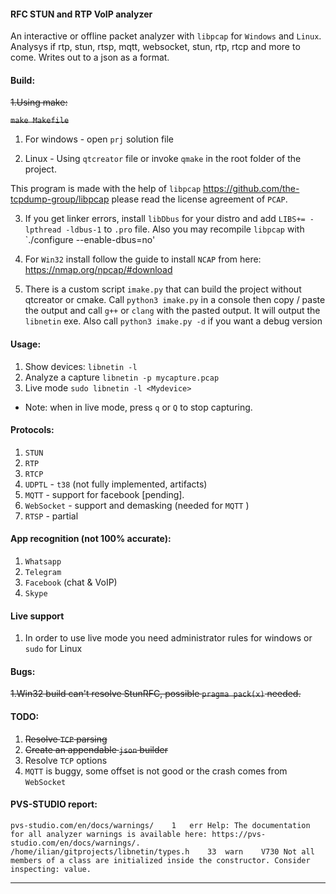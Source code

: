 #### RFC STUN and RTP VoIP analyzer
An interactive or offline packet analyzer with `libpcap` for `Windows` and `Linux`.
Analysys if rtp, stun, rtsp, mqtt, websocket, stun, rtp, rtcp and more to come.
Writes out to a json as a format. 

#### Build:
~~1.Using make:~~

~~`make Makefile`~~

1. For windows - open `prj` solution file

2. Linux - Using  `qtcreator` file or invoke `qmake` in the root folder of the project.

This program is made with the help of `libpcap` https://github.com/the-tcpdump-group/libpcap
please read the license agreement of `PCAP`.

3. If you get linker errors, install `libDbus` for your distro and add `LIBS+= -lpthread -ldbus-1` to `.pro` file. Also you may recompile `libpcap` with `./configure --enable-dbus=no'

4. For `Win32` install follow the guide to install `NCAP` from here: https://nmap.org/npcap/#download

5. There is a custom script `imake.py` that can build the project without qtcreator or cmake.
 Call `python3 imake.py` in a console then copy / paste the output and call `g++` or `clang` with the pasted output. It will output the `libnetin` exe.
 Also call `python3 imake.py -d` if you want a debug version
#### Usage:
1. Show devices: `libnetin -l`
2. Analyze a capture `libnetin -p mycapture.pcap`
3. Live mode `sudo libnetin -l <Mydevice>`

* Note: when in live mode, press `q` or `Q` to stop capturing.

#### Protocols:
1. `STUN` 
2. `RTP` 
3. `RTCP`
4. `UDPTL` - `t38` (not fully implemented, artifacts)
5. `MQTT` - support for facebook [pending].
6. `WebSocket` - support and demasking (needed for `MQTT` )
7. `RTSP` - partial

#### App recognition (not 100% accurate):
1. `Whatsapp`
2. `Telegram`
3. `Facebook` (chat & VoIP)
4. `Skype`

#### Live support
1. In order to use live mode you need administrator rules for windows or `sudo` for Linux

#### Bugs:

~~1.Win32 build can't resolve StunRFC, possible `pragma pack(x)` needed.~~ 

#### TODO:
1. ~~Resolve `TCP` parsing~~
2. ~~Create an appendable `json` builder~~
3. Resolve `TCP` options 
4. `MQTT` is buggy, some offset is not good or the crash comes from `WebSocket`

#### PVS-STUDIO report:
```
pvs-studio.com/en/docs/warnings/	1	err	Help: The documentation for all analyzer warnings is available here: https://pvs-studio.com/en/docs/warnings/.
/home/ilian/gitprojects/libnetin/types.h	33	warn	V730 Not all members of a class are initialized inside the constructor. Consider inspecting: value.
```

-------------

